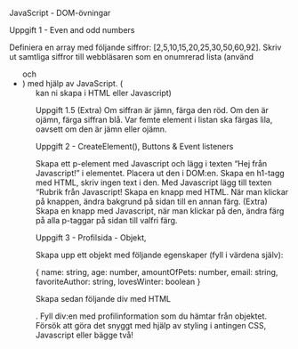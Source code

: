 JavaScript - DOM-övningar

Uppgift 1 - Even and odd numbers

Definiera en array med följande siffror: [2,5,10,15,20,25,30,50,60,92]. Skriv ut samtliga siffror till webbläsaren som en onumrerad lista (använd <ul> och <li>) med hjälp av JavaScript. (<ul> kan ni skapa i HTML eller Javascript)

Uppgift 1.5 (Extra)
Om siffran är jämn, färga den röd. Om den är ojämn, färga siffran blå.
Var femte element i listan ska färgas lila, oavsett om den är jämn eller ojämn.

Uppgift 2 - CreateElement(), Buttons & Event listeners

Skapa ett p-element med Javascript och lägg i texten “Hej från Javascript!” i elementet. Placera ut den i DOM:en.
Skapa en h1-tagg med HTML, skriv ingen text i den. Med Javascript lägg till texten “Rubrik från Javascript!
Skapa en knapp med HTML. När man klickar på knappen, ändra bakgrund på sidan till en annan färg.
(Extra) Skapa en knapp med Javascript, när man klickar på den, ändra färg på alla p-taggar på sidan till valfri färg.


Uppgift 3 - Profilsida - Objekt, 

Skapa upp ett objekt med följande egenskaper (fyll i värdena själv): 

{
name: string,
age: number,
amountOfPets: number,
email: string,
favoriteAuthor: string,
lovesWinter: boolean
}

Skapa sedan följande div med HTML <div id=”profile></div>. Fyll div:en med profilinformation som du hämtar från objektet. Försök att göra det snyggt med hjälp av styling i antingen CSS, Javascript eller bägge två!

